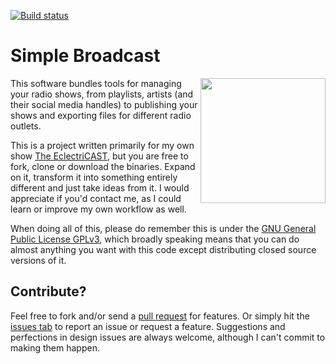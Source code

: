 [![Build status](https://ci.appveyor.com/api/projects/status/7p766euag93wrxm6/branch/master?svg=true)](https://ci.appveyor.com/project/aredfox/pheme/branch/master)
# Simple Broadcast
<a href="https://www.mixcloud.com/dashboard/my-shows/published/" target="_blank"><img src="https://thumbnailer.mixcloud.com/unsafe/160x160/profile/b/1/c/e/a5e6-1b76-482c-ab82-beaf155a77eb" width="200" align="right"></a><p>This software bundles tools for managing your radio shows, from playlists, artists (and their social media handles) to publishing your shows and exporting files for different radio outlets.</p> 
<p>This is a project written primarily for my own show <a href="https://www.mixcloud.com/dashboard/my-shows/published/" target="_blank">The EclectriCAST</a>, but you are free to fork, clone or download the binaries. Expand on it, transform it into something entirely different and just take ideas from it. I would appreciate if you'd contact me, as I could learn or improve my own workflow as well.</p> 
<p>When doing all of this, please do remember this is under the <a href="https://www.gnu.org/licenses/gpl-3.0.en.html" target="_blank">GNU General Public License GPLv3</a>, which broadly speaking means that you can do almost anything you want with this code except distributing closed source versions of it.</p>

## Contribute?
Feel free to fork and/or send a [pull request](https://github.com/KodeFoxx-Projects/KodeFoxx.SimpleBroadcast/pulls) for features. Or simply hit the [issues tab](https://github.com/KodeFoxx-Projects/KodeFoxx.SimpleBroadcast/issues) to report an issue or request a feature. Suggestions and perfections in design issues are always welcome, although I can't commit to making them happen.
